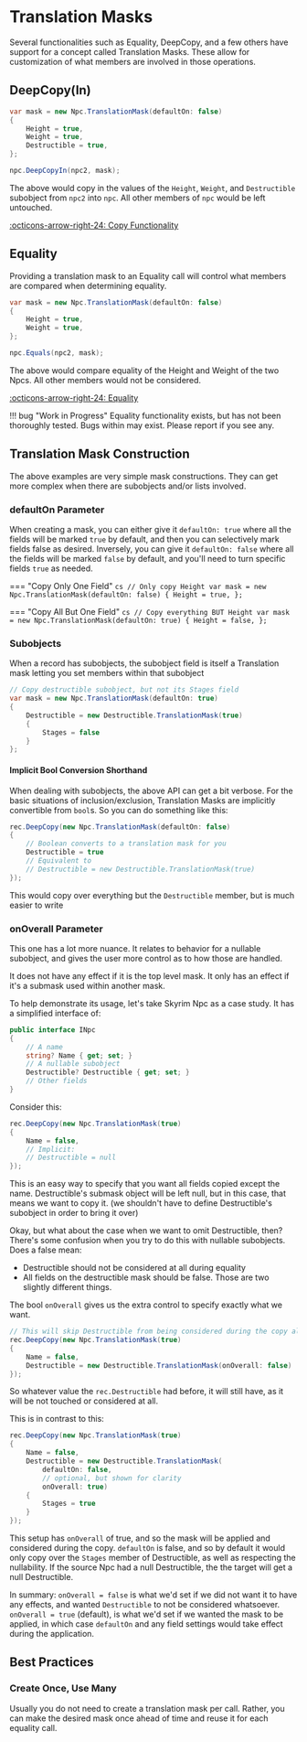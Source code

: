 # Translation Masks
Several functionalities such as Equality, DeepCopy, and a few others have support for a concept called Translation Masks.  These allow for customization of what members are involved in those operations.

## DeepCopy(In)

```cs
var mask = new Npc.TranslationMask(defaultOn: false)
{
    Height = true,
    Weight = true,
    Destructible = true,
};

npc.DeepCopyIn(npc2, mask);
```

The above would copy in the values of the `Height`, `Weight`, and `Destructible` subobject from `npc2` into `npc`.  All other members of `npc` would be left untouched.

[:octicons-arrow-right-24: Copy Functionality](Copy-Functionality.md)

## Equality
Providing a translation mask to an Equality call will control what members are compared when determining equality.

```cs
var mask = new Npc.TranslationMask(defaultOn: false)
{
    Height = true,
    Weight = true,
};

npc.Equals(npc2, mask);
```

The above would compare equality of the Height and Weight of the two Npcs.  All other members would not be considered.

[:octicons-arrow-right-24: Equality](Translation-Masks.md)

!!! bug "Work in Progress"
    Equality functionality exists, but has not been thoroughly tested.  Bugs within may exist.  Please report if you see any.

## Translation Mask Construction
The above examples are very simple mask constructions.  They can get more complex when there are subobjects and/or lists involved.

### defaultOn Parameter 
When creating a mask, you can either give it `defaultOn: true` where all the fields will be marked `true` by default, and then you can selectively mark fields false as desired.  Inversely, you can give it `defaultOn: false` where all the fields will be marked `false` by default, and you'll need to turn specific fields `true` as needed.

=== "Copy Only One Field"
    ```cs
    // Only copy Height
    var mask = new Npc.TranslationMask(defaultOn: false)
    {
        Height = true,
    };
    ```

=== "Copy All But One Field"
    ```cs
    // Copy everything BUT Height
    var mask = new Npc.TranslationMask(defaultOn: true)
    {
        Height = false,
    };
    ```

### Subobjects
When a record has subobjects, the subobject field is itself a Translation mask letting you set members within that subobject
```cs
// Copy destructible subobject, but not its Stages field
var mask = new Npc.TranslationMask(defaultOn: true)
{
    Destructible = new Destructible.TranslationMask(true)
    {
        Stages = false
    }
};
```

#### Implicit Bool Conversion Shorthand
When dealing with subobjects, the above API can get a bit verbose.  For the basic situations of inclusion/exclusion, Translation Masks are implicitly convertible from `bool`s.  So you can do something like this:

```cs
rec.DeepCopy(new Npc.TranslationMask(defaultOn: false)
{
    // Boolean converts to a translation mask for you
    Destructible = true
    // Equivalent to
    // Destructible = new Destructible.TranslationMask(true)
});
```

This would copy over everything but the `Destructible` member, but is much easier to write

### onOverall Parameter
This one has a lot more nuance.  It relates to behavior for a nullable subobject, and gives the user more control as to how those are handled.

It does not have any effect if it is the top level mask.   It only has an effect if it's a submask used within another mask.

To help demonstrate its usage, let's take Skyrim Npc as a case study.  It has a simplified interface of:
```cs
public interface INpc
{
    // A name
    string? Name { get; set; }
    // A nullable subobject
    Destructible? Destructible { get; set; }
    // Other fields
}
```

Consider this:
```cs
rec.DeepCopy(new Npc.TranslationMask(true)
{
    Name = false,
    // Implicit:
    // Destructible = null
});
```
This is an easy way to specify that you want all fields copied except the name.  Destructible's submask object will be left null, but in this case, that means we want to copy it.  (we shouldn't have to define Destructible's subobject in order to bring it over)

Okay, but what about the case when we want to omit Destructible, then?  There's some confusion when you try to do this with nullable subobjects.  Does a false mean:

- Destructible should not be considered at all during equality
- All fields on the destructible mask should be false.
Those are two slightly different things.

The bool `onOverall` gives us the extra control to specify exactly what we want.

```cs
// This will skip Destructible from being considered during the copy altogether
rec.DeepCopy(new Npc.TranslationMask(true)
{
    Name = false,
    Destructible = new Destructible.TranslationMask(onOverall: false)
});
```
So whatever value the `rec.Destructible` had before, it will still have, as it will be not touched or considered at all.

This is in contrast to this:
```cs
rec.DeepCopy(new Npc.TranslationMask(true)
{
    Name = false,
    Destructible = new Destructible.TranslationMask(
        defaultOn: false, 
        // optional, but shown for clarity
        onOverall: true)
    {
        Stages = true
    }
});
```
This setup has `onOverall` of true, and so the mask will be applied and considered during the copy.
`defaultOn` is false, and so by default it would only copy over the `Stages` member of Destructible, as well as respecting the nullability.  If the source Npc had a null Destructible, the the target will get a null Destructible.

In summary:
`onOverall = false` is what we'd set if we did not want it to have any effects, and wanted `Destructible` to not be considered whatsoever.  
`onOverall = true` (default), is what we'd set if we wanted the mask to be applied, in which case `defaultOn` and any field settings would take effect during the application.

## Best Practices
### Create Once, Use Many
Usually you do not need to create a translation mask per call.  Rather, you can make the desired mask once ahead of time and reuse it for each equality call.

